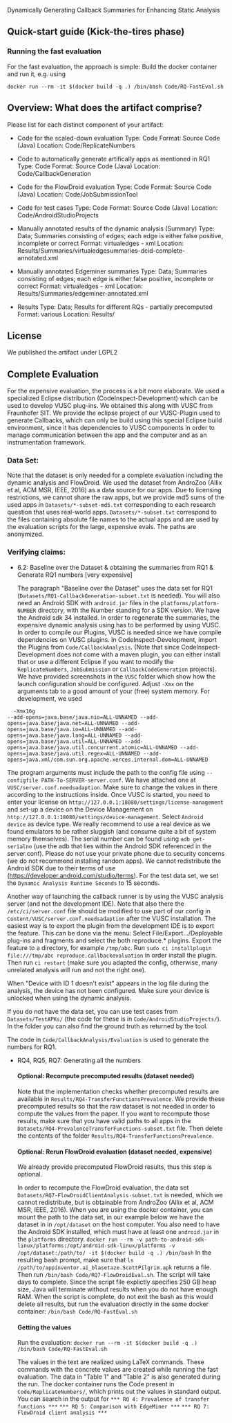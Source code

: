 Dynamically Generating Callback Summaries for Enhancing Static Analysis

## Quick-start guide (Kick-the-tires phase)
### Running the fast evaluation
For the fast evaluation, the approach is simple:
Build the docker container and run it, e.g. using

```
docker run --rm -it $(docker build -q .) /bin/bash Code/RQ-FastEval.sh
```

## Overview: What does the artifact comprise?

Please list for each distinct component of your artifact:

- Code for the scaled-down evaluation
Type: Code
Format: Source Code (Java)
Location: Code/ReplicateNumbers

- Code to automatically generate artifically apps as mentioned in RQ1
Type: Code
Format: Source Code (Java)
Location: Code/CallbackGeneration

- Code for the FlowDroid evaluation
Type: Code
Format: Source Code (Java)
Location: Code/JobSubmissionTool

- Code for test cases
Type: Code
Format: Source Code (Java)
Location: Code/AndroidStudioProjects

- Manually annotated results of the dynamic analysis (Summary)
Type: Data; Summaries consisting of edges; each edge is either false positive, incomplete or correct
Format: virtualedges - xml
Location: Results/Summaries/virtualedgesummaries-dcid-complete-annotated.xml

- Manually annotated Edgeminer summaries
Type: Data; Summaries consisting of edges; each edge is either false positive, incomplete or correct
Format: virtualedges - xml
Location: Results/Summaries/edgeminer-annotated.xml

- Results
Type: Data; Results for different RQs - partially precomputed
Format: various
Location: Results/

## License

We published the artifact under LGPL2

## Complete Evaluation
For the expensive evaluation, the process is a bit more elaborate.
We used a specialized Eclipse distribution (CodeInspect-Development) which can be used to develop VUSC plug-ins. We obtained this along with VUSC from Fraunhofer SIT. We provide the eclipse project of our VUSC-Plugin used to generate Callbacks, which can only be build using this special Eclipse build environment, since it has dependencies to VUSC components in order to manage communication between the app and the computer and as an instrumentation framework. 

### Data Set:
Note that the dataset is only needed for a complete evaluation including the dynamic analysis and FlowDroid.
We used the dataset from AndroZoo (Allix et al, ACM MSR, IEEE, 2016) as a data source for our apps. Due to licensing restrictions, we cannot share the raw apps, but we provide md5 sums of the used apps in ```Datasets/*-subset-md5.txt``` corresponding to each research question that uses real-world apps. ```Datasets/*-subset.txt``` correspond to the files containing absolute file names to the actual apps and are used by the evaluation scripts for the large, expensive evals. The paths are anonymized.

### Verifying claims:

* 6.2: Baseline over the Dataset & obtaining the summaries from RQ1 & Generate RQ1 numbers [very expensive]

  The paragraph "Baseline over the Dataset" uses the data set for RQ1 (```Datasets/RQ1-CallbackGeneration-subset.txt``` is needed). You will also need an Android SDK with ```android.jar``` files in the ```platforms/platform-NUMBER``` directory, with the Number standing for a SDK version. We have the Android sdk 34 installed. In order to regenerate the summaries, the expensive dynamic analysis using has to be performed by using VUSC.
  In order to compile our Plugins, VUSC is needed since we have compile dependencies on VUSC plugins.
  In CodeInspect-Development, import the Plugins from ```Code/CallbackAnalysis```. (Note that since CodeInspect-Development does not come with a maven plugin, you can either install that or use a different Eclipse if you want to modify the ```ReplicateNumbers```, ```JobSubmission``` or ```CallbackCodeGeneration``` projects).
  We have provided screenshots in the ```VUSC``` folder which show how the launch configuration should be configured. Adjust ```-Xmx``` on the arguments tab to a good amount of your (free) system memory. For development, we used
```  -Dorg.eclipse.swt.graphics.Resource.reportNonDisposed=true -Xlog:jni+resolve=off
  -Xmx16g
--add-opens=java.base/java.nio=ALL-UNNAMED --add-opens=java.base/java.net=ALL-UNNAMED --add-opens=java.base/java.io=ALL-UNNAMED --add-opens=java.base/java.lang=ALL-UNNAMED --add-opens=java.base/java.util=ALL-UNNAMED --add-opens=java.base/java.util.concurrent.atomic=ALL-UNNAMED --add-opens=java.base/java.util.regex=ALL-UNNAMED --add-opens=java.xml/com.sun.org.apache.xerces.internal.dom=ALL-UNNAMED
```
  The program arguments must include the path to the config file using ```--configfile PATH-To-SERVER-server.conf```. We have attached one at ```VUSC/server.conf.needsadaption```. Make sure to change the values in there according to the instructions inside.
  Once VUSC is started, you need to enter your license on ```http://127.0.0.1:18080/settings/license-management``` and set-up a device on the Device Management on ```http://127.0.0.1:18080/settings/device-management```. Select ```Android device``` as device type. We really recommend to use a real device as we found emulators to be rather sluggish (and consume quite a bit of system memory themselves). The serial number can be found using ```adb get-serialno``` (use the adb that lies within the Android SDK referenced in the server.conf). Please do not use your private phone due to security concerns (we do not recommend installing random apps). We cannot redistribute the Android SDK due to their terms of use (https://developer.android.com/studio/terms).
  For the test data set, we set the ```Dynamic Analysis Runtime Seconds``` to 15 seconds.

  Another way of launching the callback runner is by using the VUSC analysis server (and not the development IDE). Note that also there the ```/etc/ci/server.conf``` file should be modified to use part of our config in ```Content/VUSC/server.conf.needsadaption``` after the VUSC installation. The easiest way is to export the plugin from the development IDE is to export the feature. This can be done via the menu: Select File/Export.../Deployable plug-ins and fragments and select the both reproduce.* plugins. Export the feature to a directory, for example ```/tmp/abc```. 
  Run ```sudo ci installplugin file:///tmp/abc reproduce.callbackevaluation``` in order install the plugin. Then run ```ci restart``` (make sure you adapted the config, otherwise, many unrelated analysis will run and not the right one).

  When "Device with ID 1 doesn't exist" appears in the log file during the analysis, the device has not been configured. Make sure your device is unlocked when using the dynamic analysis.

  If you do not have the data set, you can use test cases from ```Datasets/TestAPKs/``` (the code for these is in ```Code/AndroidStudioProjects/```). In the folder you can also find the ground truth as returned by the tool.

  The code in ```Code/CallbackAnalysis/Evaluation``` is used to generate the numbers for RQ1. 

* RQ4, RQ5, RQ7: Generating all the numbers 

  #### Optional: Recompute precomputed results (dataset needed)
  Note that the implementation checks whether precomputed results are available in ```Results/RQ4-TransferFunctionsPrevalence```. We provide these precomputed results so that the raw dataset is not needed in order to compute the values from the paper. If you want to recompute those results, make sure that you have valid paths to all apps in the ```Datasets/RQ4-PrevalenceTransferFunctions-subset.txt``` file. Then delete the contents of the folder ```Results/RQ4-TransferFunctionsPrevalence```.

  #### Optional: Rerun FlowDroid evaluation (dataset needed, expensive)
  We already provide precomputed FlowDroid results, thus this step is optional.

  In order to recompute the FlowDroid evaluation, the data set ```Datasets/RQ7-FlowDroidClientAnalysis-subset.txt``` is needed, which we cannot redistribute, but is obtainable from AndroZoo (Allix et al, ACM MSR, IEEE, 2016).
  When you are using the docker container,
  you can mount the path to the data set, in our example below we have the dataset in in ```/opt/dataset``` on the host computer.
  You also need to have the Android SDK installed, which must have at least one ```android.jar``` in the ```platforms``` directory.
  ```docker run --rm -v path-to-android-sdk-linux/platforms:/opt/android-sdk-linux/platforms -v /opt/dataset:/path/to/ -it $(docker build -q .) /bin/bash```
  In the resulting bash prompt, make sure that ```ls /path/to/appinventor.ai_blasetaze.ScottPilgrim.apk``` returns a file. Then run ```/bin/bash Code/RQ7-FlowDroidEval.sh```. The script will take days to complete. Since the script file explictly specifies 250 GB heap size, Java will terminate without results when you do not have enough RAM.
  When the script is complete, do not exit the bash as this would delete all results, but run the evaluation directly in the same docker container:
  ```/bin/bash Code/RQ-FastEval.sh```
    

  #### Getting the values
  Run the evaluation:
  ```docker run --rm -it $(docker build -q .) /bin/bash Code/RQ-FastEval.sh```

  The values in the text are realized using LaTeX commands. These commands with the concrete values are created while running the fast evaluation.
  The data in "Table 1" and "Table 2" is also generated during the run.
  The docker container runs the Code present in ```Code/ReplicateNumbers/```, which prints out the values in standard output.
  You can search in the output for
  ```*** RQ 4: Prevalence of transfer functions ***```
  ```*** RQ 5: Comparison with EdgeMiner ***```
  ```*** RQ 7: FlowDroid client analysis ***```

